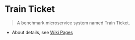 
# Train Ticket

> A benchmark microservice system named Train Ticket.

* About details, see [Wiki Pages](https://github.com/FudanSELab/train-ticket/wiki)
